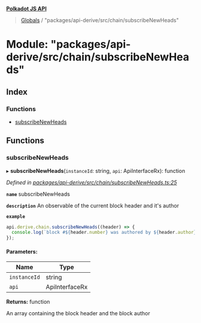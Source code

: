 **[Polkadot JS API](../README.md)**

> [Globals](../globals.md) / "packages/api-derive/src/chain/subscribeNewHeads"

# Module: "packages/api-derive/src/chain/subscribeNewHeads"

## Index

### Functions

* [subscribeNewHeads](_packages_api_derive_src_chain_subscribenewheads_.md#subscribenewheads)

## Functions

### subscribeNewHeads

▸ **subscribeNewHeads**(`instanceId`: string, `api`: ApiInterfaceRx): function

*Defined in [packages/api-derive/src/chain/subscribeNewHeads.ts:25](https://github.com/polkadot-js/api/blob/f778bf32e/packages/api-derive/src/chain/subscribeNewHeads.ts#L25)*

**`name`** subscribeNewHeads

**`description`** An observable of the current block header and it's author

**`example`** 
<BR>

```javascript
api.derive.chain.subscribeNewHeads((header) => {
  console.log(`block #${header.number} was authored by ${header.author}`);
});
```

#### Parameters:

Name | Type |
------ | ------ |
`instanceId` | string |
`api` | ApiInterfaceRx |

**Returns:** function

An array containing the block header and the block author
